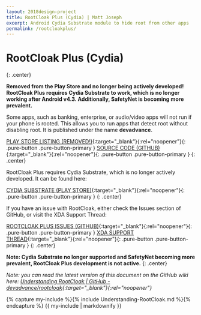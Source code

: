 ```yaml
---
layout: 2018design-project
title: RootCloak Plus (Cydia) | Matt Joseph
excerpt: Android Cydia Substrate module to hide root from other apps
permalink: /rootcloakplus/
---
```

<div class="center"><amp-img src="/images/RootCloakIcon.png" width="128" height="128" alt="RootCloak Icon"></amp-img></div>

# RootCloak Plus (Cydia)
{: .center}

**Removed from the Play Store and no longer being actively developed! RootCloak Plus requires Cydia Substrate to work, which is no longer working after Android v4.3. Additionally, SafetyNet is becoming more prevalent.**

Some apps, such as banking, enterprise, or audio/video apps will not run if your phone is rooted. This allows you to run apps that detect root without disabling root. It is published under the name **devadvance**.

[PLAY STORE LISTING (REMOVED!)](https://play.google.com/store/apps/details?id=com.devadvance.rootcloakplus){:target="_blank"}{:rel="noopener"}{: .pure-button .pure-button-primary }
[SOURCE CODE (GITHUB)](https://github.com/devadvance/rootcloakplus){:target="_blank"}{:rel="noopener"}{: .pure-button .pure-button-primary }
{: .center}

RootCloak Plus requires Cydia Substrate, which is no longer actively developed. It can be found here:

[CYDIA SUBSTRATE (PLAY STORE)](https://play.google.com/store/apps/details?id=com.saurik.substrate){:target="_blank"}{:rel="noopener"}{: .pure-button .pure-button-primary }
{: .center}

If you have an issue with RootCloak, either check the Issues section of GitHub, or visit the XDA Support Thread:

[ROOTCLOAK PLUS ISSUES (GITHUB)](https://github.com/devadvance/rootcloakplus/issues){:target="_blank"}{:rel="noopener"}{: .pure-button .pure-button-primary }
[XDA SUPPORT THREAD](http://forum.xda-developers.com/showthread.php?t=2607273){:target="_blank"}{:rel="noopener"}{: .pure-button .pure-button-primary }
{: .center}

**Note: Cydia Substrate no longer supported and SafetyNet becoming more prevalent, RootCloak Plus development is not active.**
{: .center}

*Note: you can read the latest version of this document on the GitHub wiki here:
[Understanding RootCloak | GitHub - devadvance/rootcloak](https://github.com/devadvance/rootcloak/wiki/Understanding-RootCloak){:target="_blank"}{:rel="noopener"}*

{% capture my-include %}{% include Understanding-RootCloak.md %}{% endcapture %}
{{ my-include | markdownify }}
